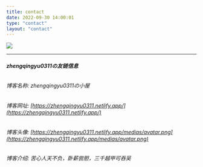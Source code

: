 ```yaml
---
title: contact
date: 2022-09-30 14:00:01
type: "contact"
layout: "contact"
---
```

![](https://api.xecades.xyz/api?site=zhengqingyu0311.github.io&email=zhengqingyu0717@126.com&luogu=zhengqingyu0311&codeforces=zhengqingyu&qq=1830952762)

---
###### **zhengqingyu0311の友链信息**

###### 博客名称: zhengqingyu0311の小屋

###### 博客网址: [https://zhengqingyu0311.netlify.app/](https://zhengqingyu0311.netlify.app/)

###### 博客头像: [https://zhengqingyu0311.netlify.app/medias/avatar.png](https://zhengqingyu0311.netlify.app/medias/avatar.png)

###### 博客介绍: 苦心人天不负，卧薪尝胆，三千越甲可吞吴